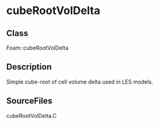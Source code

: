 # cubeRootVolDelta 
## Class
Foam::cubeRootVolDelta

## Description
Simple cube-root of cell volume delta used in LES models.

## SourceFiles
cubeRootVolDelta.C


